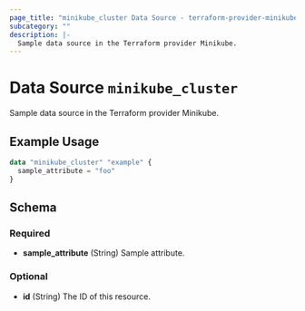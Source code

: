```yaml
---
page_title: "minikube_cluster Data Source - terraform-provider-minikube"
subcategory: ""
description: |-
  Sample data source in the Terraform provider Minikube.
---
```


# Data Source `minikube_cluster`

Sample data source in the Terraform provider Minikube.

## Example Usage

```terraform
data "minikube_cluster" "example" {
  sample_attribute = "foo"
}
```

## Schema

### Required

- **sample_attribute** (String) Sample attribute.

### Optional

- **id** (String) The ID of this resource.


